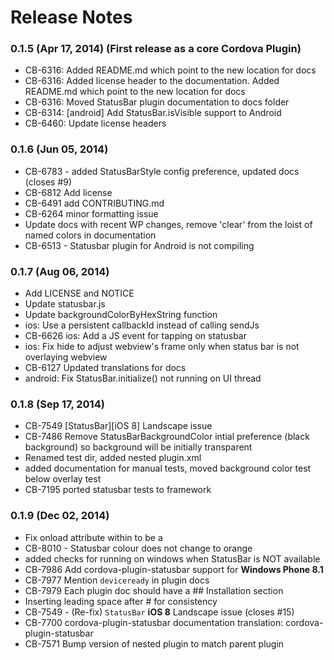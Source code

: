 <!--
#
# Licensed to the Apache Software Foundation (ASF) under one
# or more contributor license agreements.  See the NOTICE file
# distributed with this work for additional information
# regarding copyright ownership.  The ASF licenses this file
# to you under the Apache License, Version 2.0 (the
# "License"); you may not use this file except in compliance
# with the License.  You may obtain a copy of the License at
# 
# http://www.apache.org/licenses/LICENSE-2.0
# 
# Unless required by applicable law or agreed to in writing,
# software distributed under the License is distributed on an
# "AS IS" BASIS, WITHOUT WARRANTIES OR CONDITIONS OF ANY
#  KIND, either express or implied.  See the License for the
# specific language governing permissions and limitations
# under the License.
#
-->
# Release Notes

### 0.1.5 (Apr 17, 2014) (First release as a core Cordova Plugin)
* CB-6316: Added README.md which point to the new location for docs
* CB-6316: Added license header to the documentation. Added README.md which point to the new location for docs
* CB-6316: Moved StatusBar plugin documentation to docs folder
* CB-6314: [android] Add StatusBar.isVisible support to Android
* CB-6460: Update license headers

### 0.1.6 (Jun 05, 2014)
* CB-6783 - added StatusBarStyle config preference,  updated docs (closes #9)
* CB-6812 Add license
* CB-6491 add CONTRIBUTING.md
* CB-6264 minor formatting issue
* Update docs with recent WP changes, remove 'clear' from the loist of named colors in documentation
* CB-6513 - Statusbar plugin for Android is not compiling

### 0.1.7 (Aug 06, 2014)
* Add LICENSE and NOTICE
* Update statusbar.js
* Update backgroundColorByHexString function
* ios: Use a persistent callbackId instead of calling sendJs
* CB-6626 ios: Add a JS event for tapping on statusbar
* ios: Fix hide to adjust webview's frame only when status bar is not overlaying webview
* CB-6127 Updated translations for docs
* android: Fix StatusBar.initialize() not running on UI thread

### 0.1.8 (Sep 17, 2014)
* CB-7549 [StatusBar][iOS 8] Landscape issue
* CB-7486 Remove StatusBarBackgroundColor intial preference (black background) so background will be initially transparent
* Renamed test dir, added nested plugin.xml
* added documentation for manual tests, moved background color test below overlay test
* CB-7195 ported statusbar tests to framework

### 0.1.9 (Dec 02, 2014)
* Fix onload attribute within <feature> to be a <param>
* CB-8010 - Statusbar colour does not change to orange
* added checks for running on windows when StatusBar is NOT available
* CB-7986 Add cordova-plugin-statusbar support for **Windows Phone 8.1**
* CB-7977 Mention `deviceready` in plugin docs
* CB-7979 Each plugin doc should have a ## Installation section
* Inserting leading space after # for consistency
* CB-7549 - (Re-fix) `StatusBar` **iOS 8** Landscape issue (closes #15)
* CB-7700 cordova-plugin-statusbar documentation translation: cordova-plugin-statusbar
* CB-7571 Bump version of nested plugin to match parent plugin
